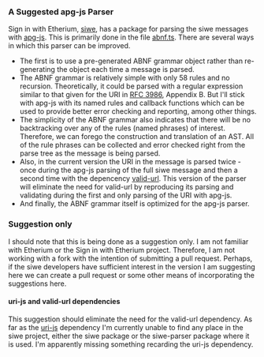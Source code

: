 ### A Suggested apg-js Parser

Sign in with Etherium, [siwe](https://github.com/spruceid/siwe), has a package for parsing the siwe messages with [apg-js](https://www.npmjs.com/package/apg-js). This is primarily done in the file [abnf.ts](https://github.com/spruceid/siwe/blob/main/packages/siwe-parser/lib/abnf.ts). There are several ways in which this parser can be improved.

- The first is to use a pre-generated ABNF grammar object rather than re-generating the object each time a message is parsed.
- The ABNF grammar is relatively simple with only 58 rules and no recursion. Theoretically, it could be parsed with a regular expression similar to that given for the URI in [RFC 3986](https://www.rfc-editor.org/rfc/rfc3986), Appendix B. But I'll stick with apg-js with its named rules and callback functions which can be used to provide better error checking and reporting, among other things.
- The simplicity of the ABNF grammar also indicates that there will be no backtracking over any of the rules (named phrases) of interest. Therefore, we can forego the construction and translation of an AST. All of the rule phrases can be collected and error checked right from the parse tree as the message is being parsed.
- Also, in the current version the URI in the message is parsed twice - once during the apg-js parsing of the full siwe message and then a second time with the depencency [valid-url](https://www.npmjs.com/package/valid-url). This version of the parser will eliminate the need for valid-url by reproducing its parsing and validating during the first and only parsing of the URI with apg-js.
- And finally, the ABNF grammar itself is optimized for the apg-js parser.

### Suggestion only

I should note that this is being done as a suggestion only. I am not familiar with Etherium or the Sign in with Etherium project. Therefore, I am not working with a fork with the intention of submitting a pull request. Perhaps, if the siwe developers have sufficient interest in the version I am suggesting here we can create a pull request or some other means of incorporating the suggestions here.

#### uri-js and valid-url dependencies

This suggestion should eliminate the need for the valid-url dependency. As far as the [uri-js](https://www.npmjs.com/package/uri-js) dependency I'm currently unable to find any place in the siwe project, either the siwe package or the siwe-parser package where it is used. I'm apparently missing something recarding the uri-js dependency.
